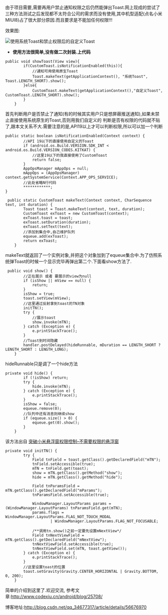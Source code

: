 由于项目需要,需要再用户禁止通知权限之后仍然能弹出Toast.网上现成的尝试了三种方法测试之后发现都不太符合公司的需求而没有使用,其中机型适配(点名小米MIUI8)占了很大部分原因.而且要求是不能加任何权限!!!

效果图:


   ![使用系统Toast和禁止权限后的自定义Toast](http://img.blog.csdn.net/20170223171810795?watermark/2/text/aHR0cDovL2Jsb2cuY3Nkbi5uZXQvcXFfMzQ2NzczMTc=/font/5a6L5L2T/fontsize/400/fill/I0JBQkFCMA==/dissolve/70/gravity/SouthEast)
   
- **使用方法很简单,没有做二次封装.上代码**
```
public void showToast(View view){
        if(CustomToast.isNotificationEnabled(this)){
            //通知可用使用原生Toast
            Toast.makeText(getApplicationContext(), "系统Toast", Toast.LENGTH_SHORT).show();
        }else{
            CustomToast.makeText(getApplicationContext(),"自定义Toast", CustomToast.LENGTH_SHORT).show();
        }
    }
```
首先判断用户是否禁止了通知(有的时候其实用户只是想屏蔽推送通知),如果未禁止直接使用系统原生的Toast,否则用我们自定义的
判断是否有权限的代码就不贴了,跟本文关系不大.需要注意的是,API19以上才可以判断权限,所以可以加一个判断

```
public static boolean isNotificationEnabled(Context context) {
        //API 19以下的直接使用自定义的Toast
        if (android.os.Build.VERSION.SDK_INT < android.os.Build.VERSION_CODES.KITKAT) {
            //这里19以下的我直接使用了CustomToast
            return false;
        }
        AppOpsManager mAppOps = null;
        mAppOps = (AppOpsManager) context.getSystemService(Context.APP_OPS_SERVICE);
        //此处省略N行代码
        ************;
}
```

```
 public static CustomToast makeText(Context context, CharSequence text, int duration) {
        Toast toast = Toast.makeText(context, text, duration);
        CustomToast exToast = new CustomToast(context);
        exToast.toast = toast;
        exToast.setDuration(duration);
        exToast.setText(text);
        //添加到集合中,自己维护队列
        equeue.add(exToast);
        return exToast;
    }
```
makeText就返回了一个实例对象,并把这个对象加到了equeue集合中.为了仿照系统弹Toast的时候一个显示完毕再弹出第二个.下面看show方法了.

```
 public void show() {
        //正在展示 或者 要展示的view为null
        if (isShow || mView == null) {
            return;
        }
        isShow = true;
        toast.setView(mView);
        //这里通过反射拿到toast的TN对象
        initTN();
        try {
            //展示toast
            show.invoke(mTN);
        } catch (Exception e) {
            e.printStackTrace();
        }
        //Toast到时间隐藏
        handler.postDelayed(hideRunnable, mDuration == LENGTH_SHORT ? LENGTH_SHORT : LENGTH_LONG);
    }
```
hideRunnable只是调了一个hide方法

```
private void hide() {
        if (!isShow) return;
        try {
            hide.invoke(mTN);
        } catch (Exception e) {
            e.printStackTrace();
        }
        isShow = false;
        equeue.remove(0);
        //队列中还有消息则继续show
        if (equeue.size() > 0) {
            equeue.get(0).show();
        }
    }
```
该方法出自 [突破小米悬浮窗权限控制–不需要权限的悬浮窗](http://www.codexiu.cn/android/blog/25708/)
```
private void initTN() {
        try {
            Field tnField = toast.getClass().getDeclaredField("mTN");
            tnField.setAccessible(true);
            mTN = tnField.get(toast);
            show = mTN.getClass().getMethod("show");
            hide = mTN.getClass().getMethod("hide");

            Field tnParamsField = mTN.getClass().getDeclaredField("mParams");
            tnParamsField.setAccessible(true);

            WindowManager.LayoutParams params = (WindowManager.LayoutParams) tnParamsField.get(mTN);
            params.flags = WindowManager.LayoutParams.FLAG_NOT_TOUCH_MODAL
                    | WindowManager.LayoutParams.FLAG_NOT_FOCUSABLE;

            /**调用tn.show()之前一定要先设置mNextView*/
            Field tnNextViewField = mTN.getClass().getDeclaredField("mNextView");
            tnNextViewField.setAccessible(true);
            tnNextViewField.set(mTN, toast.getView());
        } catch (Exception e) {
            e.printStackTrace();
        }
        //这里设置toast的位置
        toast.setGravity(Gravity.CENTER_HORIZONTAL | Gravity.BOTTOM, 0, 200);
    }
```

简单的介绍到这里了.欢迎交流,
参考文章:http://www.codexiu.cn/android/blog/25708/

博客地址:http://blog.csdn.net/qq_34677317/article/details/56676970
